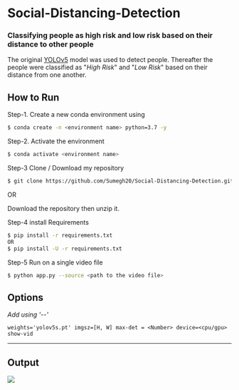 
# Social-Distancing-Detection


### Classifying people as high risk and low risk based on their distance to other people


The original [YOLOv5](https://github.com/ultralytics/yolov5) model was used to detect people. Thereafter the people were classified as "*High Risk*" and "*Low Risk*" based on their distance from one another.

## How to Run
Step-1. Create a new conda environment using 
```bash
$ conda create -n <environment name> python=3.7 -y
```
Step-2. Activate the environment
```bash
$ conda activate <environment name>
```
Step-3 Clone / Download my repository
```bash
$ git clone https://github.com/Sumegh20/Social-Distancing-Detection.git 
```
OR 

Download the repository then unzip it.

Step-4 install Requirements

```bash
$ pip install -r requirements.txt
OR
$ pip install -U -r requirements.txt
```

Step-5 Run on a single video file
```bash
$ python app.py --source <path to the video file>
```

## Options

*Add using '--'*

```
weights='yolov5s.pt' imgsz=[H, W] max-det = <Number> device=<cpu/gpu> show-vid
```

---


## Output

![](Top_Angle.gif)

